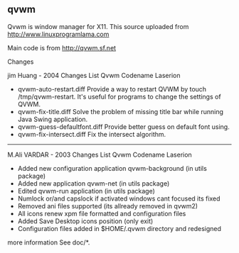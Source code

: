 qvwm
----------------------
Qvwm is window manager for X11. This source uploaded from http://www.linuxprogramlama.com 

Main code  is from http://qvwm.sf.net

Changes

jim Huang  - 2004 Changes List 
Qvwm Codename Laserion
- qvwm-auto-restart.diff
  Provide a way to restart QVWM by touch /tmp/qvwm-restart.
  It's useful for programs to change the settings of QVWM.
- qvwm-fix-title.diff
  Solve the problem of missing title bar while running Java Swing
  application.
- qvwm-guess-defaultfont.diff
  Provide better guess on default font using.
- qvwm-fix-intersect.diff
  Fix the intersect algorithm.
---------------------------------------------------------------------
M.Ali VARDAR - 2003 Changes List
Qvwm Codename Laserion

- Added new configuration application qvwm-background (in utils package)
- Added new application qvwm-net (in utils package)
- Edited qvwm-run application (in utils package)
- Numlock or/and capslock if activated windows cant focused its fixed
- Removed ani files supported (its allready removed in qvwm2)
- All icons renew xpm file formatted and configuration files
- Added Save Desktop icons position  (only exit)
- Configuration files added in $HOME/.qvwm directory and redesigned

more information
See doc/*.
